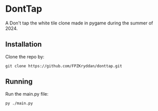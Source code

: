 # DontTap
A Don't tap the white tile clone made in pygame during the summer of 2024.

## Installation
Clone the repo by:
```
git clone https://github.com/FPZKryddan/donttap.git
```

## Running
Run the main.py file:
```
py ./main.py
```
